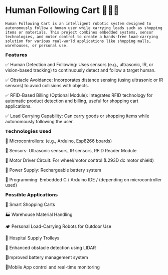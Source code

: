# Human Following Cart 🚶‍♂️🛒

    Human Following Cart is an intelligent robotic system designed to autonomously follow a human user while carrying loads such as shopping items or materials. This project combines embedded systems, sensor technologies, and motor control to create a hands-free load-carrying solution for various real-world applications like shopping malls, warehouses, or personal use.

𝗙𝗲𝗮𝘁𝘂𝗿𝗲𝘀

✅ Human Detection and Following:
Uses sensors (e.g., ultrasonic, IR, or vision-based tracking) to continuously detect and follow a target human.

✅ Obstacle Avoidance:
Incorporates distance sensing (using ultrasonic or IR sensors) to avoid collisions with objects.

✅ RFID-Based Billing (Optional Module):
Integrates RFID technology for automatic product detection and billing, useful for shopping cart applications.

✅ Load Carrying Capability:
Can carry goods or shopping items while autonomously following the user.

 𝗧𝗲𝗰𝗵𝗻𝗼𝗹𝗼𝗴𝗶𝗲𝘀 𝗨𝘀𝗲𝗱 

🔸 Microcontrollers: (e.g., Arduino, Esp8266 boards)

🔸 Sensors: Ultrasonic sensors, IR sensors, RFID Reader Module

🔸 Motor Driver Circuit: For wheel/motor control (L293D dc motor shield)

🔸 Power Supply: Rechargeable battery system

🔸 Programming: Embedded C / Arduino IDE / (depending on microcontroller used)

 𝗣𝗼𝘀𝘀𝗶𝗯𝗹𝗲 𝗔𝗽𝗽𝗹𝗶𝗰𝗮𝘁𝗶𝗼𝗻𝘀
 
🏬 Smart Shopping Carts

🏭 Warehouse Material Handling

🏕️ Personal Load-Carrying Robots for Outdoor Use

🏥 Hospital Supply Trolleys

🚧 Enhanced obstacle detection using LIDAR

🔋Improved battery management system

📱Mobile App control and real-time monitoring
